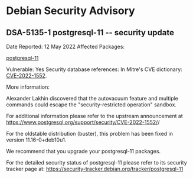 
Debian Security Advisory
========================


DSA-5135-1 postgresql-11 -- security update
-------------------------------------------



Date Reported:
12 May 2022
Affected Packages:

[postgresql-11](https://packages.debian.org/src:postgresql-11)

Vulnerable:
Yes
Security database references:
In Mitre's CVE dictionary: [CVE-2022-1552](https://security-tracker.debian.org/tracker/CVE-2022-1552).  

More information:

Alexander Lakhin discovered that the autovacuum feature and multiple
commands could escape the "security-restricted operation" sandbox.


For additional information please refer to the upstream announcement
at <https://www.postgresql.org/support/security/CVE-2022-1552/>/


For the oldstable distribution (buster), this problem has been fixed
in version 11.16-0+deb10u1.


We recommend that you upgrade your postgresql-11 packages.


For the detailed security status of postgresql-11 please refer to
its security tracker page at:
<https://security-tracker.debian.org/tracker/postgresql-11>





